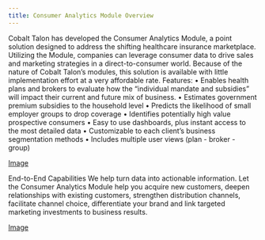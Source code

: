```yaml
---
title: Consumer Analytics Module Overview
---
```


Cobalt Talon has developed the Consumer Analytics Module, a point solution designed to address the shifting healthcare insurance marketplace. Utilizing the Module, companies can leverage consumer data to drive sales and marketing strategies in a direct-to-consumer world. Because of the nature of Cobalt Talon’s modules, this solution is available with little implementation effort at a very affordable rate.
Features:
•	Enables health plans and brokers to evaluate how the “individual mandate
   and subsidies” will impact their current and future mix of business.
•	Estimates government premium subsidies to the household level
•	Predicts the likelihood of small employer groups to drop coverage
•	Identifies potentially high value prospective consumers
•	Easy to use dashboards, plus instant access to the most detailed data
•	Customizable to each client’s business segmentation methods
•	Includes multiple user views (plan - broker - group)

[Image]

[Image]: http://www.daziumdesign.com/14042_cobalttalon/products-market-shift-module-lg.jpg


End-to-End Capabilities
We help turn data into actionable information. Let the Consumer Analytics Module help you acquire new customers, deepen relationships with existing customers, strengthen distribution channels, facilitate channel choice, differentiate your brand and link targeted marketing investments to business results.


[Image]

[Image]: http://www.daziumdesign.com/14042_cobalttalon/products-market-shift-analytic-platform-lg.jpg
